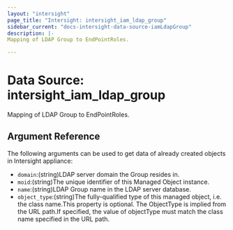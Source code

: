 ```yaml
---
layout: "intersight"
page_title: "Intersight: intersight_iam_ldap_group"
sidebar_current: "docs-intersight-data-source-iamLdapGroup"
description: |-
Mapping of LDAP Group to EndPointRoles.

---
```


# Data Source: intersight_iam_ldap_group
Mapping of LDAP Group to EndPointRoles.

## Argument Reference
The following arguments can be used to get data of already created objects in Intersight appliance:
* `domain`:(string)LDAP server domain the Group resides in.
* `moid`:(string)The unique identifier of this Managed Object instance.
* `name`:(string)LDAP Group name in the LDAP server database.
* `object_type`:(string)The fully-qualified type of this managed object, i.e. the class name.This property is optional. The ObjectType is implied from the URL path.If specified, the value of objectType must match the class name specified in the URL path.
